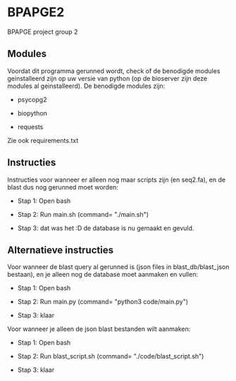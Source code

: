# BPAPGE2

BPAPGE project group 2

## Modules

Voordat dit programma gerunned wordt, check of de benodigde modules geinstalleerd zijn op uw versie van python (op de bioserver zijn deze modules al geinstalleerd). De benodigde modules zijn:

- psycopg2

- biopython

- requests

Zie ook requirements.txt

## Instructies

Instructies voor wanneer er alleen nog maar scripts zijn (en seq2.fa), en de blast dus nog gerunned moet worden:

- Stap 1: Open bash

- Stap 2: Run main.sh (command= "./main.sh")

- Stap 3: dat was het :D de database is nu gemaakt en gevuld.

## Alternatieve instructies

Voor wanneer de blast query al gerunned is (json files in blast_db/blast_json bestaan), en je alleen nog de database moet aanmaken en vullen:

- Stap 1: Open bash

- Stap 2: Run main.py (command= "python3 code/main.py")

- Stap 3: klaar

Voor wanneer je alleen de json blast bestanden wilt aanmaken:

- Stap 1: Open bash

- Stap 2: Run blast_script.sh (command= "./code/blast_script.sh")

- Stap 3: klaar
